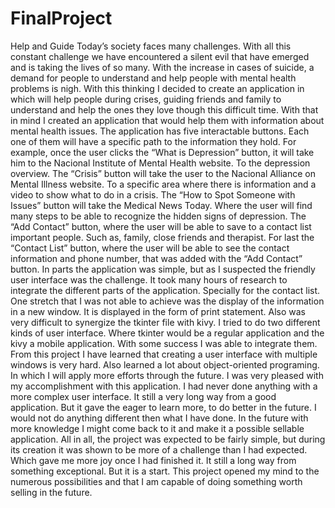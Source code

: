 # FinalProject 

Help and Guide
Today’s society faces many challenges. With all this constant challenge we have encountered a silent evil that have emerged and is taking the lives of so many. With the increase in cases of suicide, a demand for people to understand and help people with mental health problems is nigh. With this thinking I decided to create an application in which will help people during crises, guiding friends and family to understand and help the ones they love though this difficult time.
With that in mind I created an application that would help them with information about mental health issues. The application has five interactable buttons. Each one of them will have a specific path to the information they hold. For example, once the user clicks the “What is Depression” button, it will take him to the Nacional Institute of Mental Health website. To the depression overview. The “Crisis” button will take the user to the Nacional Alliance on Mental Illness website. To a specific area where there is information and a video to show what to do in a crisis. The “How to Spot Someone with Issues” button will take the Medical News Today. Where the user will find many steps to be able to recognize the hidden signs of depression. The “Add Contact” button, where the user will be able to save to a contact list important people. Such as, family, close friends and therapist. For last the “Contact List” button, where the user will be able to see the contact information and phone number, that was added with the “Add Contact” button. 
In parts the application was simple, but as I suspected the friendly user interface was the challenge. It took many hours of research to integrate the different parts of the application. Specially for the contact list. One stretch that I was not able to achieve was the display of the information in a new window. It is displayed in the form of print statement. Also was very difficult to synergize the tkinter file with kivy. I tried to do two different kinds of user interface. Where tkinter would be a regular application and the kivy a mobile application. With some success I was able to integrate them. From this project I have learned that creating a user interface with multiple windows is very hard. Also learned a lot about object-oriented programing. In which I will apply more efforts through the future. I was very pleased with my accomplishment with this application. I had never done anything with a more complex user interface. It still a very long way from a good application. But it gave the eager to learn more, to do better in the future. I would not do anything different then what I have done. In the future with more knowledge I might come back to it and make it a possible sellable application. 
	All in all, the project was expected to be fairly simple, but during its creation it was shown to be more of a challenge than I had expected. Which gave me more joy once I had finished it. It still a long way from something exceptional. But it is a start. This project opened my mind to the numerous possibilities and that I am capable of doing something worth selling in the future.


